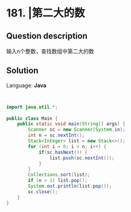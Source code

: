 # 181. |第二大的数

## Question description


输入n个整数，查找数组中第二大的数


## Solution

Language: **Java**

```Java


import java.util.*;
 
public class Main {
    public static void main(String[] args) {
        Scanner sc = new Scanner(System.in);
        int n = sc.nextInt();
        Stack<Integer> list = new Stack<>();
        for (int i = 0; i < n; i++) {
            if(sc.hasNext()) {
                list.push(sc.nextInt());
            }
        }
        Collections.sort(list);
        if (n > 1) list.pop();
        System.out.println(list.pop());
        sc.close();
    }
}
```



